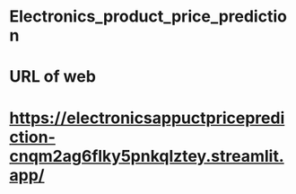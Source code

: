 # Electronics_product_price_prediction
# URL of web
# https://electronicsappuctpriceprediction-cnqm2ag6flky5pnkqlztey.streamlit.app/

